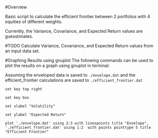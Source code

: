 #Overview

Basic script to calculate the efficient frontier between 2 portfolios with 4 equities of different weights.

Currently, the Variance, Covariance, and Expected Return values are guesstimates. 

#TODO
Calculate Variance, Covariance, and Expected Return values from an input data set.

#Graphing Results using gnuplot
The following commands can be used to plot the results on a graph using gnuplot in terminal:

Assuming the enveloped data is saved to `./envelope.dat` and the efficient_frontier calculations are saved to `./efficient_frontier.dat`

`set key top right`

`set key box`

`set xlabel "Volatility"`

`set ylabel "Expected Return"`

`plot './envelope.dat' using 2:3 with linespoints title "Envelope", './efficient_frontier.dat' using 1:2  with points pointtype 5 title "Efficient Frontier"`